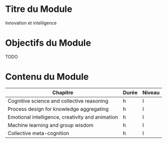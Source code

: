 
# Titre du Module

Innovation et intelligence

# Objectifs du Module

TODO

# Contenu du Module

| Chapitre | Durée | Niveau |
|---|---|---|
| Cognitive science and collective reasoning       | h | I |
| Process design for knowledge aggregating         | h | I |
| Emotional intelligence, creativity and animation | h | I |
| Machine learning and group wisdom                | h | I |
| Collective meta-cognition                       | h | I |
